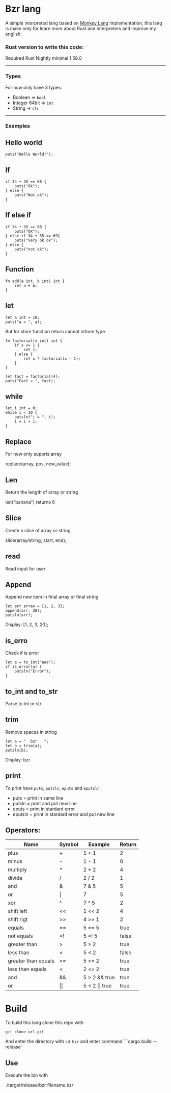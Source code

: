 # Bzr lang

A simple interpreted lang based on [Monkey Lang](https://monkeylang.org/) implementation, this lang is make only for learn more about Rust and interpreters and improve my english.

### Rust version to write this code:

Required Rust Nightly minimal 1.58.0

<hr>

### Types

For now only have 3 types:

- Boolean => `bool`
- Integer 64bit => `int`
- String => `str`

<hr>

### Examples

## Hello world

```bzr
puts("Hello World!");
```

## If

```bzr
if 34 + 35 == 68 {
    puts("Ok");
} else {
    puts("Not ok");
}
```

## If else if

```bzr
if 34 + 35 == 68 {
    puts("Ok");
} else if 34 + 35 == 69{
    puts("very ok ok");
} else {
    puts("not ok");
}
```

## Function

```bzr
fn add(a int, b int) int {
    ret a + b;
}
```

## let

```bzr
let a int = 10;
puts("a = ", a);
```

But for store function return cannot inform type

```bzr
fn factorial(x int) int {
    if x <= 1 {
        ret 1;
    } else {
        ret x * factorial(x - 1);
    }
}

let fact = factorial(4);
puts("Fact = ", fact);
```

## while

```bzr
let i int = 0;
while i < 10 {
    putsln("i = ", i);
    i = i + 1;
}
```

## Replace

For now only suports array

replace(array, pos, new_value);

## Len

Return the length of array or string

len("banana") returns 6

## Slice

Create a slice of array or string

slice(array/string, start, end);

## read

Read input for user

## Append

Append new item in final array or final string

```bzr
let arr array = [1, 2, 3];
append(arr, 20);
putsln(arr);
```

Display: [1, 2, 3, 20];
## is_erro

Check if is error

```bzr
let a = to_int("aaa");
if is_error(a) {
    putsln("Error");
}
```

## to_int and to_str

Parse to int or str

## trim

Remove spaces in string

```bzr
let a = "  bzr   ";
let b = trim(a);
putsln(b);
```
Display: bzr
## print

To print have `puts`, `putsln`, `eputs` and `eputsln`

- puts = print in same line
- putsln = print and put new line
- eputs = print in stardard error
- eputsln = print in stardard error and put new line

## Operators:

Name | Symbol | Example | Return |
|----|--------|---------|--------|
| plus |   +   |  1 + 1  |    2   |
| minus |   -   |  1 - 1  |    0   |
| multiply |   *   |  2 * 2  |    4   |
| divide |   /   |  2 / 2  |    1   |
| and |   &   |  7 & 5  |    5   |
| or |   \|   |  7 | 5  |    7   |
| xor |   ^   |  7 ^ 5  |    2   |
| shift left |  <<   |  1 << 2  |    4   |
| shift rigt |  >>   |  4 >> 1  |    2   |
| equals |   ==   |  5 == 5  |    true   |
| not equals |   =!   |  5 =! 5  |    false   |
| greater than |   >   |  5 > 2  |    true   |
| less than |   <   |  5 < 2  |    false   |
| greater than equals |   >=   |  5 >= 2  |    true   |
| less than equals |   <   |  2 <= 2  |    true   |
| and |   &&   |  5 > 2 && true  |    true   |
| or |   \|\|   |  5 < 2 \|\| true  |    true   |


# Build

To build this lang clone this repo with

```git clone url.git``` 

And enter the directory with `cd bzr` and enter command ```cargo build --release`

## Use

Execute the bin with

./target/release/bzr filename.bzr